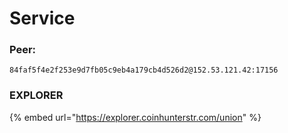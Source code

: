 # Service

### Peer:

```
84faf5f4e2f253e9d7fb05c9eb4a179cb4d526d2@152.53.121.42:17156
```

### EXPLORER

{% embed url="https://explorer.coinhunterstr.com/union" %}

